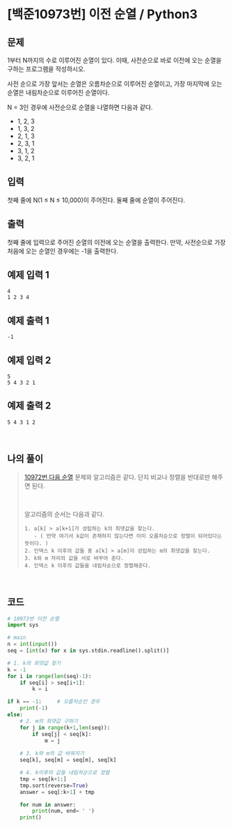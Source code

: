 # [백준10973번] 이전 순열 / Python3

## 문제

1부터 N까지의 수로 이루어진 순열이 있다. 이때, 사전순으로 바로 이전에 오는 순열을 구하는 프로그램을 작성하시오.

사전 순으로 가장 앞서는 순열은 오름차순으로 이루어진 순열이고, 가장 마지막에 오는 순열은 내림차순으로 이루어진 순열이다.

N = 3인 경우에 사전순으로 순열을 나열하면 다음과 같다.

- 1, 2, 3
- 1, 3, 2
- 2, 1, 3
- 2, 3, 1
- 3, 1, 2
- 3, 2, 1

## 입력

첫째 줄에 N(1 ≤ N ≤ 10,000)이 주어진다. 둘째 줄에 순열이 주어진다.

## 출력

첫째 줄에 입력으로 주어진 순열의 이전에 오는 순열을 출력한다. 만약, 사전순으로 가장 처음에 오는 순열인 경우에는 -1을 출력한다.

## 예제 입력 1 

```
4
1 2 3 4
```

## 예제 출력 1 

```
-1
```

## 예제 입력 2 

```
5
5 4 3 2 1
```

## 예제 출력 2 

```
5 4 3 1 2
```

<br>

## 나의 풀이

> [10972번 다음 순열](https://hooongs.tistory.com/201) 문제와 알고리즘은 같다. 단지 비교나 정렬을 반대로만 해주면 된다. 
>
> <br>
>
> 알고리즘의 순서는 다음과 같다.
>
> ```
> 1. a[k] > a[k+1]가 성립하는 k의 최댓값을 찾는다. 
>    - ( 만약 여기서 k값이 존재하지 않는다면 이미 오름차순으로 정렬이 되어있다는 뜻이다. )
> 2. 인덱스 k 이후의 값들 중 a[k] > a[m]이 성립하는 m의 최댓값을 찾는다.
> 3. k와 m 자리의 값을 서로 바꾸어 준다.
> 4. 인덱스 k 이후의 값들을 내림차순으로 정렬해준다.
> ```

<br>

## 코드

```python
# 10973번 이전 순열
import sys

# main
n = int(input())
seq = [int(x) for x in sys.stdin.readline().split()]

# 1. k의 최댓값 찾기
k = -1
for i in range(len(seq)-1):
    if seq[i] > seq[i+1]:
        k = i

if k == -1:     # 오름차순인 경우
    print(-1)
else:
    # 2. m의 최댓값 구하기
    for j in range(k+1,len(seq)):
        if seq[j] < seq[k]:
            m = j
    
    # 3. k와 m의 값 바꿔치기
    seq[k], seq[m] = seq[m], seq[k]

    # 4. k이후의 값들 내림차순으로 정렬
    tmp = seq[k+1:]
    tmp.sort(reverse=True)
    answer = seq[:k+1] + tmp

    for num in answer:
        print(num, end= ' ')
    print()

```

